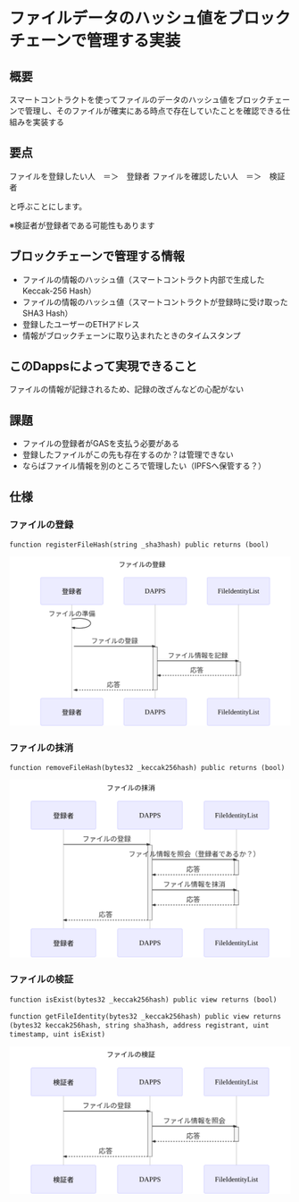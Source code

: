 # ファイルデータのハッシュ値をブロックチェーンで管理する実装

## 概要

スマートコントラクトを使ってファイルのデータのハッシュ値をブロックチェーンで管理し、そのファイルが確実にある時点で存在していたことを確認できる仕組みを実装する

## 要点

ファイルを登録したい人　＝＞　登録者
ファイルを確認したい人　＝＞　検証者

と呼ぶことにします。

※検証者が登録者である可能性もあります

## ブロックチェーンで管理する情報

- ファイルの情報のハッシュ値（スマートコントラクト内部で生成したKeccak-256 Hash）
- ファイルの情報のハッシュ値（スマートコントラクトが登録時に受け取ったSHA3 Hash）
- 登録したユーザーのETHアドレス
- 情報がブロックチェーンに取り込まれたときのタイムスタンプ


## このDappsによって実現できること

ファイルの情報が記録されるため、記録の改ざんなどの心配がない

## 課題

- ファイルの登録者がGASを支払う必要がある
- 登録したファイルがこの先も存在するのか？は管理できない
- ならばファイル情報を別のところで管理したい（IPFSへ保管する？）

## 仕様

### ファイルの登録

```solidity
function registerFileHash(string _sha3hash) public returns (bool)
```

![ファイルの登録](./sequence-diagram/register-file-hash.svg)

### ファイルの抹消

```solidity
function removeFileHash(bytes32 _keccak256hash) public returns (bool)
```

![ファイルの抹消](./sequence-diagram/remove-file-hash.svg)

### ファイルの検証

```solidity
function isExist(bytes32 _keccak256hash) public view returns (bool)
```

```
function getFileIdentity(bytes32 _keccak256hash) public view returns (bytes32 keccak256hash, string sha3hash, address registrant, uint timestamp, uint isExist)
```

![ファイルの検証](./sequence-diagram/get-file-identity.svg)

